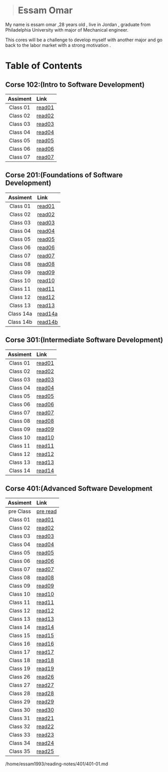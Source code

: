 ># Essam Omar

 My name is essam omar ,28 years old , live in Jordan , graduate from Philadelphia University with major of Mechanical engineer.  

 This cores will be a challenge to develop myself with another major and go back to the labor market with a strong  motivation .

# Table of Contents

## Corse 102:(Intro to Software Development)

| Assiment| Link            |
| :---:   | :----------     |
|Class 01 | [read01](102/read01.md)|
|Class 02 | [read02](102/read02.md)|
|Class 03 | [read03](102/read03.md)|
|Class 04 | [read04](102/read04.md)|
|Class 05 | [read05](102/read05.md)|
|Class 06 | [read06](102/read06.md)|
|Class 07 | [read07](102/read07.md)| 

## Corse 201:(Foundations of Software Development)

| Assiment| Link              |
| :---:   | :----------       |
| Class 01| [read01](201/class-01.md)|
| Class 02| [read02](201/class-02.md)|
| Class 03| [read03](201/class-03.md)|
| Class 04| [read04](201/class-04.md)|
| Class 05| [read05](201/class-05.md)|
| Class 06| [read06](201/class-06.md)|
| Class 07| [read07](201/class-07.md)|
| Class 08| [read08](201/class-08.md)|
| Class 09| [read09](201/class-09.md)|
| Class 10| [read10](201/class-10.md)|
| Class 11| [read11](201/class-11.md)|
| Class 12| [read12](201/class-12.md)|
| Class 13| [read13](201/class-13.md)|
| Class 14a| [read14a](201/class-14a.md)|
| Class 14b| [read14b](201/class-14b.md)|

## Corse 301:(Intermediate Software Development)

| Assiment| Link              |
| :---:   | :----------       |
| Class 01| [read01](301/301-01.md)|
| Class 02| [read02](301/301-02.md)|
| Class 03| [read03](301/301-03.md)|
| Class 04| [read04](301/301-04.md)|
| Class 05| [read05](301/301-05.md)|
| Class 06| [read06](301/301-06.md)|
| Class 07| [read07](301/301-07.md)|
| Class 08| [read08](301/301-08.md)|
| Class 09| [read09](301/301-09.md)|
| Class 10| [read10](301/301-10.md)|
| Class 11| [read11](301/301-11.md)|
| Class 12| [read12](301/301-12.md)|
| Class 13| [read13](301/301-13.md)|
| Class 14| [read14](301/301-14.md)|

## Corse 401:(Advanced Software Development

| Assiment| Link              |
| :---:   | :----------       |
| pre Class | [pre read](401/401-pre.md)|
| Class 01| [read01](401/401-01.md)|
| Class 02| [read02](401/401-02.md)|
| Class 03| [read03](401/401-03.md)|
| Class 04| [read04](401/401-04.md)|
| Class 05| [read05](401/401-05.md)|
| Class 06| [read06](401/401-06.md)|
| Class 07| [read07](401/401-07.md)|
| Class 08| [read08](401/401-08.md)|
| Class 09| [read09](401/401-09.md)|
| Class 10| [read10](401/401-10.md)|
| Class 11| [read11](401/401-11.md)|
| Class 12| [read12](401/401-12.md)|
| Class 13| [read13](401/401-13.md)|
| Class 14| [read14](401/401-14.md)|
| Class 15| [read15](401/401-15.md)|
| Class 16| [read16](401/401-16.md)|
| Class 17| [read17](401/401-17.md)|
| Class 18| [read18](401/401-18.md)|
| Class 19| [read19](401/401-19.md)|
| Class 26| [read26](401/401-26.md)|
| Class 27| [read27](401/401-27.md)|
| Class 28| [read28](401/401-28.md)|
| Class 29| [read29](401/401-29.md)|
| Class 30| [read30](401/401-30.md)|
| Class 31| [read21](401/401-31.md)|
| Class 32| [read22](401/401-32.md)|
| Class 33| [read23](401/401-33.md)|
| Class 34| [read24](401/401-34.md)|
| Class 35| [read25](401/401-35.md)|




/home/essam1993/reading-notes/401/401-01.md
